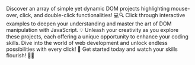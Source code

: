 Discover an array of simple yet dynamic DOM projects highlighting mouse-over, click, and double-click functionalities! 💻🔍 Click through interactive examples to deepen your understanding and master the art of DOM manipulation with JavaScript. 💡 Unleash your creativity as you explore these projects, each offering a unique opportunity to enhance your coding skills. Dive into the world of web development and unlock endless possibilities with every click! 🌟 Get started today and watch your skills flourish! 💪✨ 
